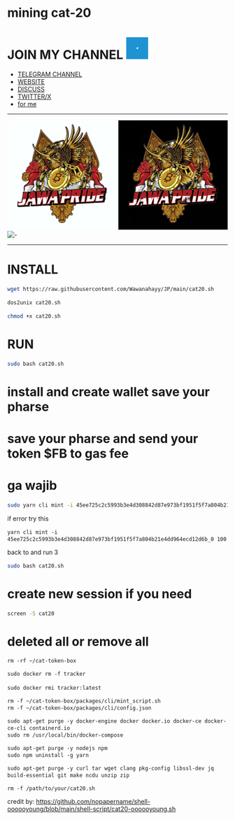 # mining cat-20

# JOIN MY CHANNEL <img src="https://github.com/Wawanahayy/Autonomys-Network-/blob/main/telegram.gif" alt="JOIN MY CHANNEL" width="50" height="50">
- [TELEGRAM CHANNEL](https://t.me/AirdropJP_JawaPride)
- [WEBSITE](https://linktr.ee/Jawa_Pride_ID)
- [DISCUSS](https://t.me/AirdropJPdiskusi)
- [TWITTER/X](https://x.com/JAWAPRIDE_ID)
- [for me](https://t.me/timplexzz)
- - - - - - - - -
<img src="https://github.com/Wawanahayy/Autonomys-Network-/blob/main/photo.jpg" alt="-" width="250" height="250"> <img src="https://github.com/Wawanahayy/Autonomys-Network-/blob/main/photo1.jpg" alt="-" width="250" height="250"> <img src="https://github.com/Wawanahayy/Autonomys-Network-/blob/main/2in1.gif" alt="-" width="250" height="250">
- - - - - - - - -


# INSTALL
```bash
wget https://raw.githubusercontent.com/Wawanahayy/JP/main/cat20.sh
```
```bash
dos2unix cat20.sh
```
```bash
chmod +x cat20.sh
```
# RUN
```bash
sudo bash cat20.sh
```
# install and create wallet save your pharse
# save your pharse and send your token $FB to gas fee

# ga wajib
```bash
sudo yarn cli mint -i 45ee725c2c5993b3e4d308842d87e973bf1951f5f7a804b21e4dd964ecd12d6b_0 100
```
if error try this
```
yarn cli mint -i 45ee725c2c5993b3e4d308842d87e973bf1951f5f7a804b21e4dd964ecd12d6b_0 100
```
back to and run 3
```bash
sudo bash cat20.sh
```

# create new session if you need
```bash
screen -S cat20
```

# deleted all or remove all

```
rm -rf ~/cat-token-box
```
```
sudo docker rm -f tracker

sudo docker rmi tracker:latest
```
```
rm -f ~/cat-token-box/packages/cli/mint_script.sh
rm -f ~/cat-token-box/packages/cli/config.json
```
```
sudo apt-get purge -y docker-engine docker docker.io docker-ce docker-ce-cli containerd.io
sudo rm /usr/local/bin/docker-compose
```
```
sudo apt-get purge -y nodejs npm
sudo npm uninstall -g yarn
```
```
sudo apt-get purge -y curl tar wget clang pkg-config libssl-dev jq build-essential git make ncdu unzip zip
```
```
rm -f /path/to/your/cat20.sh
```

credit by:
https://github.com/nopapername/shell-oooooyoung/blob/main/shell-script/cat20-oooooyoung.sh
